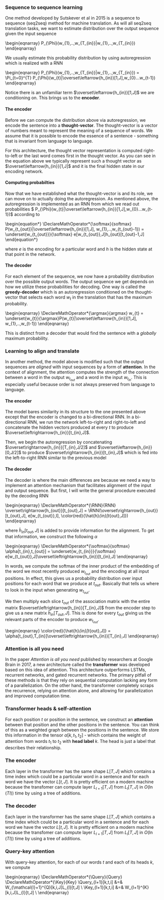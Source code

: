 ### Sequence to sequence learning

One method developed by Sutskever et al in 2015 is a sequence to sequence (seq2seq) method for machine translation. As will all seq2seq translation tasks, we want to estimate distribution over the output sequence given the input sequence

\begin{eqnarray}
P_{\Phi}(w_{1},..,w_{T_{in}}|w_{1},..,w_{T_{in}})
\end{eqnarray}

We usually estimate this probability distribution by using autoregression which is realized with a RNN 

\begin{eqnarray}
P_{\Phi}(w_{1},..,w_{T_{in}}|w_{1},..,w_{T_{in}}) = \Pi_{t=0}^{T} P_{\Phi}(w_{t}|\overset\leftarrow{h_{in}}[1,J],w_{0}...w_{t-1})
\end{eqnarray}

Notice there is an unfamiliar term $\overset\leftarrow{h_{in}}[1,J]$ we are conditioning on. This brings us to the **encoder**.

#### The encoder

Before we can compute the distribution above via autoregression, we encode the sentence into a **thought-vector**. The thought-vector is a vector of numbers meant to represent the meaning of a sequence of words. We assume that it is possible to encode the essence of a sentence - something that is invariant from language to language. 

For this architecture, the thought vector representation is computed right-to-left or the last word comes first in the thought vector. As you can see in the equation above we typically represent such a thought vector as $\overset\leftarrow{h_{in}}[1,J]$ and it is the final hidden state in our encoding network.

#### Computing probabilties

Now that we have established what the thought-vector is and its role, we can move on to actually doing the autoregression. As mentioned above, the autoregression is implemented as an RNN from which we read out probabilities $ P_{\Phi}(w_{t}|\overset\leftarrow{h_{in}}[1,J],w_{0}...w_{t-1})$ according to

\begin{equation*}
\DeclareMathOperator*{\softmax}{softmax}
P(w_{t_{out}}|\overset\leftarrow{h_{in}}[1,J], w_{1},..,w_{t_{out}-1}) = \underset{w_{t_{out}}}{\softmax} e[w_{t_{out}},J]h_{out}[t_{out}-1,J] 
\end{equation*}

where $e$ is the encoding for a particular word and $h$ is the hidden state at that point in the network. 

#### The decoder

For each element of the sequence, we now have a probability distribution over the possible output words. The output sequence we get depends on how we utilize these probabilities for decoding. One way is called the **greedy-decoder** which is an autoregression conditioned on the thought-vector that selects each word $w_{t}$ in the translation that has the maximum probability. 

\begin{eqnarray}
\DeclareMathOperator*{\argmax}{argmax}
w_{t} = \underset{w_{t}}{\argmax}P(w_{t}|\overset\leftarrow{h_{in}}[1,J], w_{1},..,w_{t-1})
\end{eqnarray}

This is distinct from a decoder that would find the sentence with a *globally* maximum probability.


### Learning to align and translate

In another method, the model above is modified such that the output sequences are *aligned* with input sequences by a form of **attention**. In the context of alignment, the attention computes the strength of the connection between a word in the output $w_{t_{out}}$ and a word in the input $w_{t_{in}}$. This is especially useful because order is not always preserved from language to language.

#### The encoder

The model bares similarity in its structure to the one presented above except that the encoder is changed to a bi-directional RNN. In a bi-directional RNN, we run the network left-to-right and right-to-left and concatenate the hidden vectors produced at every $t$ to produce $\overset\leftrightarrow{h_{in}}[t_{in},J]$. 

Then, we begin the autoregression by concatenating $\overset\rightarrow{h_{in}}[T_{in},J/2]$ and $\overset\leftarrow{h_{in}}[0,J/2]$ to produce $\overset\rightarrow{h_{in}}[t_{in},J]$ which is fed into the left-to-right RNN similar to the previous model

#### The decoder

The decoder is where the main differences are because we need a way to implement an attention mechanism that facilitates alignment of the input and output sequence. But first, I will write the general procedure executed by the decoding RNN

\begin{eqnarray}
\DeclareMathOperator*{\RNN}{RNN}
\overset\rightarrow{h_{out}}[t_{out},J] = \RNN(\overset\rightarrow{h_{out}}[t_{out},J], e[w_{t_{out}},I], \color{red}{\hat{h}_{in}[t_{out},J]})
\end{eqnarray}


where $\hat{h}_{in}[t_{out},J]$ is added to provide information for the alignment. To get that information, we construct the following $\alpha$

\begin{eqnarray}
\DeclareMathOperator*{\softmax}{softmax}
\alpha[t_{in},t_{out}] = \underset{w_{t_{in}}}{\softmax} e[w_{t_{out}},J]\overset\leftrightarrow{h_{in}}[t_{in},J]
\end{eqnarray}

In words, we compute the softmax of the inner product of the embedding of the word we most recently produced $w_{t_{out}}$ and the encoding at all input positions. In effect, this gives us a probability distribution over input positions for each word that we produce at $t_{out}$. Basically that tells us where to look in the input when generating $w_{t_{out}}$.

We then multiply each slice $t_{out}$ of the association matrix with the entire matrix $\overset\leftrightarrow{h_{in}}[T_{in},J]$ from the encoder step to give us a new matrix $\hat{h}_{in}[T_{out},J]$. This is done for every $t_{out}$ giving us the relevant parts of the encoder to produce  $w_{t_{out}}$. 

\begin{eqnarray}
\color{red}{\hat{h}_{in}[t_{out},J]} = \alpha[t_{out},T_{in}]\overset\leftrightarrow{h_{in}}[T_{in},J]
\end{eqnarray}


### Attention is all you need

In the paper *Attention is all you need* published by researchers at Google Brain in 2017, a new architecture called the **transformer** was developed based on this idea of attention. This architecture outperforms LSTMs, recurrent networks, and gated recurrent networks. The primary pitfall of these methods is that they rely on sequential computation lacking any form of a parallelization. On the other hand, the transformer completely scraps the recurrence, relying on attention alone, and allowing for parallelization and improved computation time.

### Transformer heads & self-attention

For each position $t$ or position in the sentence, we construct an **attention** between that position and the other positions in the sentence. You can think of this as a weighted graph between the positions in the sentence. We store this information in the tensor $\alpha[k,t_{1},t_{2}]$ - which contains the weight of attention from words $t_{1}$ to $t_{2}$ with **head label** $k$. The head is just a label that describes their relationship.

### The encoder

Each layer in the transformer has the same shape $L[T,J]$ which contains a time index which could be a particular word in a sentence and for each word we have the vector $L[t,J]$. It is pretty efficient on a modern machine because the transfomer can compute layer $L_{l+1}[T,J]$ from $L_{l}[T,J]$ in $O(\ln(TI))$ time by using a tree of additions.  

### The decoder

Each layer in the transformer has the same shape $L[T,J]$ which contains a time index which could be a particular word in a sentence and for each word we have the vector $L[t,J]$. It is pretty efficient on a modern machine because the transfomer can compute layer $L_{l+1}[T,J]$ from $L_{l}[T,J]$ in $O(\ln(TI))$ time by using a tree of additions.  

### Query-key attention 

With query-key attention, for each of our words $t$ and each of its heads $k$, we compute

\begin{eqnarray}
\DeclareMathOperator*{\Query}{Query}
\DeclareMathOperator*{\Key}{Key}
\Query_{l+1}[k,t,i] &=& W_{\mathcal{l}+1}^{Q}[k,i,J]L_{l}[t,J] \\
\Key_{l+1}[k,t,i] &=& W_{l+1}^{K}[k,i,J]L_{l}[t,J] \\
\end{eqnarray}



```python

```
